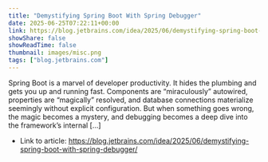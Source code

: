 ```yaml
---
title: "Demystifying Spring Boot With Spring Debugger"
date: 2025-06-25T07:22:11+00:00
link: https://blog.jetbrains.com/idea/2025/06/demystifying-spring-boot-with-spring-debugger/
showShare: false
showReadTime: false
thumbnail: images/misc.png
tags: ["blog.jetbrains.com"]
---
```

Spring Boot is a marvel of developer productivity. It hides the plumbing and gets you up and running fast. Components are “miraculously” autowired, properties are “magically” resolved, and database connections materialize seemingly without explicit configuration. But when something goes wrong, the magic becomes a mystery, and debugging becomes a deep dive into the framework’s internal […]

- Link to article: https://blog.jetbrains.com/idea/2025/06/demystifying-spring-boot-with-spring-debugger/